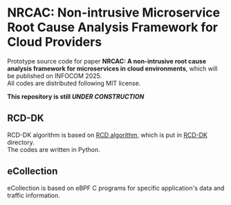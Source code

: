 # NRCAC: Non-intrusive Microservice Root Cause Analysis Framework for Cloud Providers

Prototype source code for paper **NRCAC: A non-intrusive root cause analysis framework for microservices in cloud environments**, which will be published on INFOCOM 2025.  
All codes are distributed following MIT license.

**This repository is still *UNDER CONSTRUCTION***

## RCD-DK

RCD-DK algorithm is based on [RCD algorithm](https://github.com/azamikram/rcd/tree/master), which is put in [RCD-DK](rcd-dk) directory.  
The codes are written in Python.

## eCollection

eCollection is based on eBPF C programs for specific application's data and traffic information.



